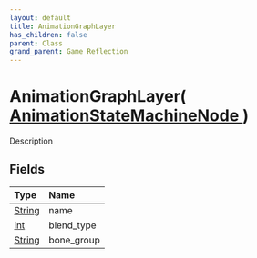 ```yaml
---
layout: default
title: AnimationGraphLayer
has_children: false
parent: Class
grand_parent: Game Reflection
---
```

# AnimationGraphLayer( [ AnimationStateMachineNode ](/riftbreaker-wiki/docs/game-reflection/classes/animation_state_machine_node/) )
Description 

## Fields

| Type | Name |
|:----------|:--------------|
| [String](/riftbreaker-wiki/docs/game-reflection/components/string/) | name |
| [int](/riftbreaker-wiki/docs/game-reflection/enums/int/) | blend_type |
| [String](/riftbreaker-wiki/docs/game-reflection/components/string/) | bone_group |

